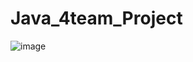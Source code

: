 # Java_4team_Project
![image](https://user-images.githubusercontent.com/92221690/147914609-cf335571-ab7e-44ff-b925-465dd5835744.pngg)
